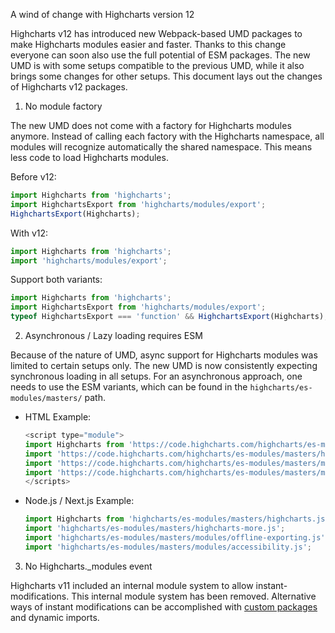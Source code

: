 A wind of change with Highcharts version 12

Highcharts v12 has introduced new Webpack-based UMD packages to make Highcharts modules easier and faster.
Thanks to this change everyone can soon also use the full potential of ESM packages.
The new UMD is with some setups compatible to the previous UMD, while it also brings some changes for other setups.
This document lays out the changes of Highcharts v12 packages.



1. No module factory

The new UMD does not come with a factory for Highcharts modules anymore.
Instead of calling each factory with the Highcharts namespace, all modules will recognize automatically the shared namespace.
This means less code to load Highcharts modules.

Before v12:
```js
import Highcharts from 'highcharts';
import HighchartsExport from 'highcharts/modules/export';
HighchartsExport(Highcharts);
```

With v12:
```js
import Highcharts from 'highcharts';
import 'highcharts/modules/export';
```

Support both variants:
```js
import Highcharts from 'highcharts';
import HighchartsExport from 'highcharts/modules/export';
typeof HighchartsExport === 'function' && HighchartsExport(Highcharts);
```



2. Asynchronous / Lazy loading requires ESM

Because of the nature of UMD, async support for Highcharts modules was limited to certain setups only.
The new UMD is now consistently expecting synchronous loading in all setups.
For an asynchronous approach, one needs to use the ESM variants, which can be found in the `highcharts/es-modules/masters/` path.

* HTML Example:
  ```js
  <script type="module">
  import Highcharts from 'https://code.highcharts.com/highcharts/es-modules/masters/highcharts.js';
  import 'https://code.highcharts.com/highcharts/es-modules/masters/highcharts-more.js';
  import 'https://code.highcharts.com/highcharts/es-modules/masters/modules/offline-exporting.js';
  import 'https://code.highcharts.com/highcharts/es-modules/masters/modules/accessibility.js';
  </scripts>
  ```

* Node.js / Next.js Example:
  ```js
  import Highcharts from 'highcharts/es-modules/masters/highcharts.js';
  import 'highcharts/es-modules/masters/highcharts-more.js';
  import 'highcharts/es-modules/masters/modules/offline-exporting.js';
  import 'highcharts/es-modules/masters/modules/accessibility.js';
  ```



3. No Highcharts._modules event

Highcharts v11 included an internal module system to allow instant-modifications.
This internal module system has been removed.
Alternative ways of instant modifications can be accomplished with
[custom packages](https://www.highcharts.com/docs/getting-started/how-to-create-custom-highcharts-packages)
and dynamic imports.
